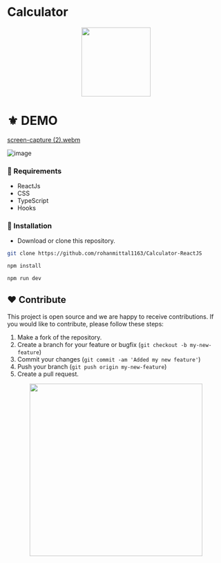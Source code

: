 # Calculator 
<p align="center">
  <img src="https://cdn.pixabay.com/photo/2023/03/06/04/26/calculator-7832583_640.png" width="160" />
</p>



# ⚜ DEMO
[screen-capture (2).webm](https://github.com/rohanmittal1163/Calculator-ReactJS/assets/97821844/c3514e61-bd61-4957-820c-a3bc31f9242f)

![image](https://github.com/rohanmittal1163/Calculator-ReactJS/assets/97821844/fc1ad1f9-c640-432b-8602-e4482ab767fa)



### 📌 Requirements 

- ReactJs
- CSS
- TypeScript
- Hooks


### 🔰 Installation 

- Download or clone this repository.
```bash
git clone https://github.com/rohanmittal1163/Calculator-ReactJS
```
```bash
npm install
```
```bash
npm run dev
```


## ❤ Contribute
This project is open source and we are happy to receive contributions. If you would like to contribute, please follow these steps:

1. Make a fork of the repository.
2. Create a branch for your feature or bugfix (`git checkout -b my-new-feature`)
3. Commit your changes (`git commit -am 'Added my new feature'`)
4. Push your branch (`git push origin my-new-feature`)
5. Create a pull request.

<p align="center">
  <img src="https://user-images.githubusercontent.com/104341274/210186277-0d434bb0-80c0-43a9-b6b0-2e42e18c31a9.png" width="400" />
</p>
